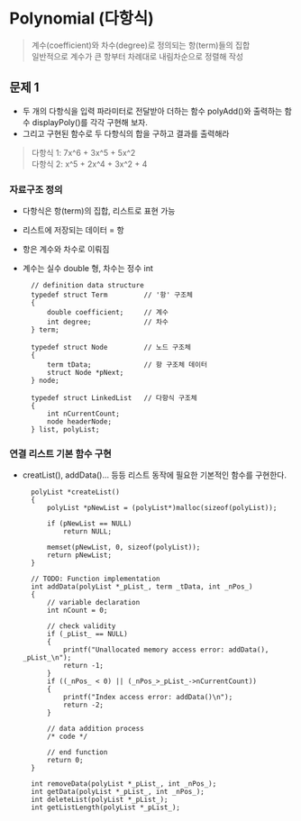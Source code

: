 # Polynomial (다항식)
> 계수(coefficient)와 차수(degree)로 정의되는 항(term)들의 집합  
> 일반적으로 계수가 큰 항부터 차례대로 내림차순으로 정렬해 작성

## 문제 1
- 두 개의 다항식을 입력 파라미터로 전달받아 더하는 함수 polyAdd()와 출력하는 함수 displayPoly()를 각각 구현해 보자.
- 그리고 구현된 함수로 두 다항식의 합을 구하고 결과를 출력해라
> 다항식 1: 7x^6 + 3x^5 + 5x^2  
> 다항식 2: x^5 + 2x^4 + 3x^2 + 4

### 자료구조 정의
- 다항식은 항(term)의 집합, 리스트로 표현 가능
- 리스트에 저장되는 데이터 = 항
- 항은 계수와 차수로 이뤄짐
- 계수는 실수 double 형, 차수는 정수 int  

        // definition data structure
        typedef struct Term         // '항' 구조체
        {
            double coefficient;     // 계수
            int degree;             // 차수
        } term;

        typedef struct Node         // 노드 구조체
        {
            term tData;             // 항 구조체 데이터
            struct Node *pNext;
        } node;

        typedef struct LinkedList   // 다항식 구조체
        {
            int nCurrentCount;
            node headerNode;
        } list, polyList;

### 연결 리스트 기본 함수 구현
- creatList(), addData()... 등등 리스트 동작에 필요한 기본적인 함수를 구현한다.  

        polyList *createList()
        {
            polyList *pNewList = (polyList*)malloc(sizeof(polyList));

            if (pNewList == NULL)
                return NULL;
            
            memset(pNewList, 0, sizeof(polyList));
            return pNewList;
        }

        // TODO: Function implementation
        int addData(polyList *_pList_, term _tData, int _nPos_)
        {
            // variable declaration
            int nCount = 0;

            // check validity
            if (_pList_ == NULL)
            {
                printf("Unallocated memory access error: addData(), _pList_\n");
                return -1;
            }
            if ((_nPos_ < 0) || (_nPos_>_pList_->nCurrentCount))
            {
                printf("Index access error: addData()\n");
                return -2;
            }
            
            // data addition process
            /* code */

            // end function
            return 0;
        }
        
        int removeData(polyList *_pList_, int _nPos_);
        int getData(polyList *_pList_, int _nPos_);
        int deleteList(polyList *_pList_);
        int getListLength(polyList *_pList_);